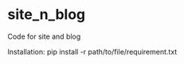 site_n_blog
===========

Code for site and blog


Installation:
pip install -r path/to/file/requirement.txt
